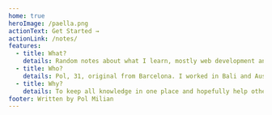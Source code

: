 ```yaml
---
home: true
heroImage: /paella.png
actionText: Get Started →
actionLink: /notes/
features:
  - title: What?
    details: Random notes about what I learn, mostly web development and design principles.
  - title: Who?
    details: Pol, 31, original from Barcelona. I worked in Bali and Australia for a while and now I am back in Europe :)
  - title: Why?
    details: To keep all knowledge in one place and hopefully help others in the same path as well!
footer: Written by Pol Milian
---
```

